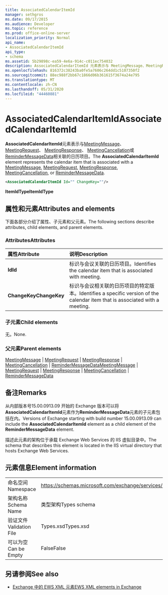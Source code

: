 ```yaml
---
title: AssociatedCalendarItemId
manager: sethgros
ms.date: 09/17/2015
ms.audience: Developer
ms.topic: reference
ms.prod: office-online-server
localization_priority: Normal
api_name:
- AssociatedCalendarItemId
api_type:
- schema
ms.assetid: 5b29898c-ea59-4e6a-914c-c011ec754032
description: AssociatedCalendarItemId 元素表示与 MeetingMessage、MeetingRequest、MeetingResponse、MeetingCancellation 或 ReminderMessageData 相关联的日历项目。
ms.openlocfilehash: 816372c38243ba0fe5a7606c264dd1c5107350f2
ms.sourcegitcommit: 88ec988f2bb67c1866d06b361615f3674a24e795
ms.translationtype: MT
ms.contentlocale: zh-CN
ms.lasthandoff: 05/31/2020
ms.locfileid: "44460881"
---
```

# <a name="associatedcalendaritemid"></a><span data-ttu-id="57e9e-103">AssociatedCalendarItemId</span><span class="sxs-lookup"><span data-stu-id="57e9e-103">AssociatedCalendarItemId</span></span>

<span data-ttu-id="57e9e-104">**AssociatedCalendarItemId**元素表示与[MeetingMessage](meetingmessage.md)、 [MeetingRequest](meetingrequest.md)、 [MeetingResponse](meetingresponse.md)、 [MeetingCancellation](meetingcancellation.md)或[ReminderMessageData](remindermessagedata.md)相关联的日历项目。</span><span class="sxs-lookup"><span data-stu-id="57e9e-104">The **AssociatedCalendarItemId** element represents the calendar item that is associated with a [MeetingMessage](meetingmessage.md), [MeetingRequest](meetingrequest.md), [MeetingResponse](meetingresponse.md), [MeetingCancellation](meetingcancellation.md), or [ReminderMessageData](remindermessagedata.md).</span></span>
  
```XML
<AssociatedCalendarItemId Id="" ChangeKey=""/>
```

 <span data-ttu-id="57e9e-105">**ItemIdType**</span><span class="sxs-lookup"><span data-stu-id="57e9e-105">**ItemIdType**</span></span>
## <a name="attributes-and-elements"></a><span data-ttu-id="57e9e-106">属性和元素</span><span class="sxs-lookup"><span data-stu-id="57e9e-106">Attributes and elements</span></span>

<span data-ttu-id="57e9e-107">下面各部分介绍了属性、子元素和父元素。</span><span class="sxs-lookup"><span data-stu-id="57e9e-107">The following sections describe attributes, child elements, and parent elements.</span></span>
  
### <a name="attributes"></a><span data-ttu-id="57e9e-108">Attributes</span><span class="sxs-lookup"><span data-stu-id="57e9e-108">Attributes</span></span>

|<span data-ttu-id="57e9e-109">**属性**</span><span class="sxs-lookup"><span data-stu-id="57e9e-109">**Attribute**</span></span>|<span data-ttu-id="57e9e-110">**说明**</span><span class="sxs-lookup"><span data-stu-id="57e9e-110">**Description**</span></span>|
|:-----|:-----|
|<span data-ttu-id="57e9e-111">**Id**</span><span class="sxs-lookup"><span data-stu-id="57e9e-111">**Id**</span></span> <br/> |<span data-ttu-id="57e9e-112">标识与会议关联的日历项目。</span><span class="sxs-lookup"><span data-stu-id="57e9e-112">Identifies the calendar item that is associated with meeting.</span></span>  <br/> |
|<span data-ttu-id="57e9e-113">**ChangeKey**</span><span class="sxs-lookup"><span data-stu-id="57e9e-113">**ChangeKey**</span></span> <br/> |<span data-ttu-id="57e9e-114">标识与会议相关联的日历项目的特定版本。</span><span class="sxs-lookup"><span data-stu-id="57e9e-114">Identifies a specific version of the calendar item that is associated with a meeting.</span></span>  <br/> |
   
### <a name="child-elements"></a><span data-ttu-id="57e9e-115">子元素</span><span class="sxs-lookup"><span data-stu-id="57e9e-115">Child elements</span></span>

<span data-ttu-id="57e9e-116">无。</span><span class="sxs-lookup"><span data-stu-id="57e9e-116">None.</span></span>
  
### <a name="parent-elements"></a><span data-ttu-id="57e9e-117">父元素</span><span class="sxs-lookup"><span data-stu-id="57e9e-117">Parent elements</span></span>

<span data-ttu-id="57e9e-118">[MeetingMessage](meetingmessage.md)  | [MeetingRequest](meetingrequest.md)  | [MeetingResponse](meetingresponse.md)  | [MeetingCancellation](meetingcancellation.md)  | [ReminderMessageData](remindermessagedata.md)</span><span class="sxs-lookup"><span data-stu-id="57e9e-118">[MeetingMessage](meetingmessage.md) | [MeetingRequest](meetingrequest.md) | [MeetingResponse](meetingresponse.md) | [MeetingCancellation](meetingcancellation.md) | [ReminderMessageData](remindermessagedata.md)</span></span>
  
## <a name="remarks"></a><span data-ttu-id="57e9e-119">备注</span><span class="sxs-lookup"><span data-stu-id="57e9e-119">Remarks</span></span>

<span data-ttu-id="57e9e-120">从内部版本号15.00.0913.09 开始的 Exchange 版本可以将**AssociatedCalendarItemId**元素作为**ReminderMessageData**元素的子元素包括在内。</span><span class="sxs-lookup"><span data-stu-id="57e9e-120">Versions of Exchange starting with build number 15.00.0913.09 can include the **AssociatedCalendarItemId** element as a child element of the **ReminderMessageData** element.</span></span> 
  
<span data-ttu-id="57e9e-121">描述此元素的架构位于承载 Exchange Web Services 的 IIS 虚拟目录中。</span><span class="sxs-lookup"><span data-stu-id="57e9e-121">The schema that describes this element is located in the IIS virtual directory that hosts Exchange Web Services.</span></span>
  
## <a name="element-information"></a><span data-ttu-id="57e9e-122">元素信息</span><span class="sxs-lookup"><span data-stu-id="57e9e-122">Element information</span></span>

|||
|:-----|:-----|
|<span data-ttu-id="57e9e-123">命名空间</span><span class="sxs-lookup"><span data-stu-id="57e9e-123">Namespace</span></span>  <br/> |https://schemas.microsoft.com/exchange/services/2006/types  <br/> |
|<span data-ttu-id="57e9e-124">架构名称</span><span class="sxs-lookup"><span data-stu-id="57e9e-124">Schema Name</span></span>  <br/> |<span data-ttu-id="57e9e-125">类型架构</span><span class="sxs-lookup"><span data-stu-id="57e9e-125">Types schema</span></span>  <br/> |
|<span data-ttu-id="57e9e-126">验证文件</span><span class="sxs-lookup"><span data-stu-id="57e9e-126">Validation File</span></span>  <br/> |<span data-ttu-id="57e9e-127">Types.xsd</span><span class="sxs-lookup"><span data-stu-id="57e9e-127">Types.xsd</span></span>  <br/> |
|<span data-ttu-id="57e9e-128">可以为空</span><span class="sxs-lookup"><span data-stu-id="57e9e-128">Can be Empty</span></span>  <br/> |<span data-ttu-id="57e9e-129">False</span><span class="sxs-lookup"><span data-stu-id="57e9e-129">False</span></span>  <br/> |
   
## <a name="see-also"></a><span data-ttu-id="57e9e-130">另请参阅</span><span class="sxs-lookup"><span data-stu-id="57e9e-130">See also</span></span>

- [<span data-ttu-id="57e9e-131">Exchange 中的 EWS XML 元素</span><span class="sxs-lookup"><span data-stu-id="57e9e-131">EWS XML elements in Exchange</span></span>](ews-xml-elements-in-exchange.md)

